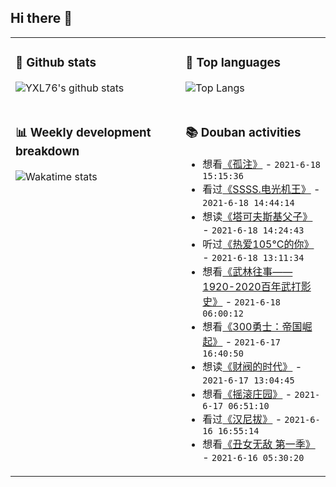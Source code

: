 ## Hi there 👋

<table>
<tr>
<td valign="top" width="54%">

### 🔭 Github stats

![YXL76's github stats](https://github-readme-stats.yxl76.vercel.app/api?username=YXL76&count_private=true&show_icons=true&include_all_commits=true&theme=prussian&line_height=28&disable_animations=true)

</td>

<td valign="top" width="46%">

### 🌱 Top languages

![Top Langs](https://github-readme-stats.yxl76.vercel.app/api/top-langs/?username=YXL76&layout=compact&theme=prussian&langs_count=8&hide=HTML,CSS,SCSS)

</td>
</tr>
<tr>
<td valign="top" width="54%">

### 📊 Weekly development breakdown

![Wakatime stats](https://github-readme-stats.yxl76.vercel.app/api/wakatime?username=YXL76&layout=compact&theme=prussian)


</td>
<td valign="top" width="46%">

### 📚 Douban activities

- 想看[《孤注》](http://movie.douban.com/subject/34840375/) - `2021-6-18 15:15:36`
- 看过[《SSSS.电光机王》](http://movie.douban.com/subject/34915462/) - `2021-6-18 14:44:14`
- 想读[《塔可夫斯基父子》](https://book.douban.com/subject/35352505/) - `2021-6-18 14:24:43`
- 听过[《热爱105°C的你》](https://music.douban.com/subject/35057905/) - `2021-6-18 13:11:34`
- 想看[《武林往事——1920-2020百年武打影史》](http://movie.douban.com/subject/35432810/) - `2021-6-18 06:00:12`
- 想看[《300勇士：帝国崛起》](http://movie.douban.com/subject/3148089/) - `2021-6-17 16:40:50`
- 想读[《财阀的时代》](https://book.douban.com/subject/35447171/) - `2021-6-17 13:04:45`
- 想看[《摇滚庄园》](http://movie.douban.com/subject/35151645/) - `2021-6-17 06:51:10`
- 看过[《汉尼拔》](http://movie.douban.com/subject/1301746/) - `2021-6-16 16:55:14`
- 想看[《丑女无敌 第一季》](http://movie.douban.com/subject/3236157/) - `2021-6-16 05:30:20`

</td>
</tr>
</table>

<!--
**YXL76/YXL76** is a ✨ _special_ ✨ repository because its `README.md` (this file) appears on your GitHub profile.

Here are some ideas to get you started:

- 🔭 I’m currently working on ...
- 🌱 I’m currently learning ...
- 👯 I’m looking to collaborate on ...
- 🤔 I’m looking for help with ...
- 💬 Ask me about ...
- 📫 How to reach me: ...
- 😄 Pronouns: ...
- ⚡ Fun fact: ...
-->
